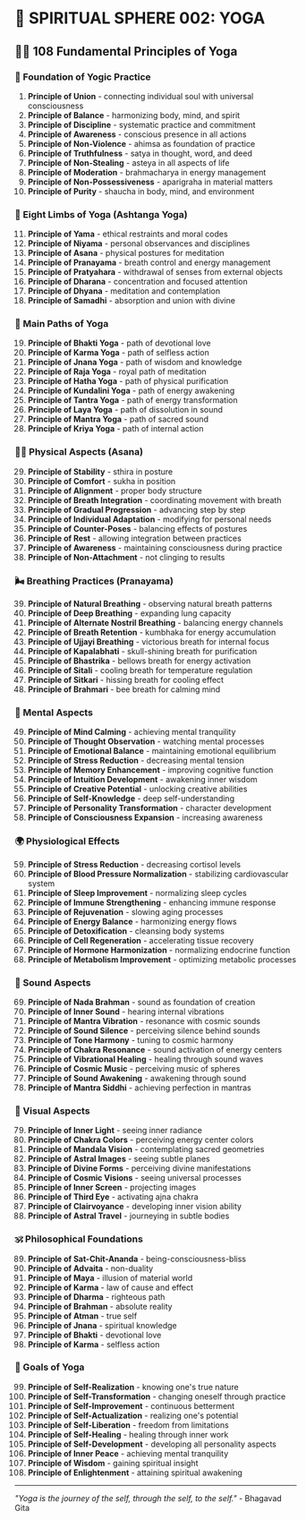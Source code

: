 # 🌟 SPIRITUAL SPHERE 002: YOGA

## 🧘‍♀️ 108 Fundamental Principles of Yoga

### 🌌 Foundation of Yogic Practice

1. **Principle of Union** - connecting individual soul with universal consciousness
2. **Principle of Balance** - harmonizing body, mind, and spirit
3. **Principle of Discipline** - systematic practice and commitment
4. **Principle of Awareness** - conscious presence in all actions
5. **Principle of Non-Violence** - ahimsa as foundation of practice
6. **Principle of Truthfulness** - satya in thought, word, and deed
7. **Principle of Non-Stealing** - asteya in all aspects of life
8. **Principle of Moderation** - brahmacharya in energy management
9. **Principle of Non-Possessiveness** - aparigraha in material matters
10. **Principle of Purity** - shaucha in body, mind, and environment

### 🎯 Eight Limbs of Yoga (Ashtanga Yoga)

11. **Principle of Yama** - ethical restraints and moral codes
12. **Principle of Niyama** - personal observances and disciplines
13. **Principle of Asana** - physical postures for meditation
14. **Principle of Pranayama** - breath control and energy management
15. **Principle of Pratyahara** - withdrawal of senses from external objects
16. **Principle of Dharana** - concentration and focused attention
17. **Principle of Dhyana** - meditation and contemplation
18. **Principle of Samadhi** - absorption and union with divine

### 🌟 Main Paths of Yoga

19. **Principle of Bhakti Yoga** - path of devotional love
20. **Principle of Karma Yoga** - path of selfless action
21. **Principle of Jnana Yoga** - path of wisdom and knowledge
22. **Principle of Raja Yoga** - royal path of meditation
23. **Principle of Hatha Yoga** - path of physical purification
24. **Principle of Kundalini Yoga** - path of energy awakening
25. **Principle of Tantra Yoga** - path of energy transformation
26. **Principle of Laya Yoga** - path of dissolution in sound
27. **Principle of Mantra Yoga** - path of sacred sound
28. **Principle of Kriya Yoga** - path of internal action

### 🧘‍♀️ Physical Aspects (Asana)

29. **Principle of Stability** - sthira in posture
30. **Principle of Comfort** - sukha in position
31. **Principle of Alignment** - proper body structure
32. **Principle of Breath Integration** - coordinating movement with breath
33. **Principle of Gradual Progression** - advancing step by step
34. **Principle of Individual Adaptation** - modifying for personal needs
35. **Principle of Counter-Poses** - balancing effects of postures
36. **Principle of Rest** - allowing integration between practices
37. **Principle of Awareness** - maintaining consciousness during practice
38. **Principle of Non-Attachment** - not clinging to results

### 🌬️ Breathing Practices (Pranayama)

39. **Principle of Natural Breathing** - observing natural breath patterns
40. **Principle of Deep Breathing** - expanding lung capacity
41. **Principle of Alternate Nostril Breathing** - balancing energy channels
42. **Principle of Breath Retention** - kumbhaka for energy accumulation
43. **Principle of Ujjayi Breathing** - victorious breath for internal focus
44. **Principle of Kapalabhati** - skull-shining breath for purification
45. **Principle of Bhastrika** - bellows breath for energy activation
46. **Principle of Sitali** - cooling breath for temperature regulation
47. **Principle of Sitkari** - hissing breath for cooling effect
48. **Principle of Brahmari** - bee breath for calming mind

### 🧠 Mental Aspects

49. **Principle of Mind Calming** - achieving mental tranquility
50. **Principle of Thought Observation** - watching mental processes
51. **Principle of Emotional Balance** - maintaining emotional equilibrium
52. **Principle of Stress Reduction** - decreasing mental tension
53. **Principle of Memory Enhancement** - improving cognitive function
54. **Principle of Intuition Development** - awakening inner wisdom
55. **Principle of Creative Potential** - unlocking creative abilities
56. **Principle of Self-Knowledge** - deep self-understanding
57. **Principle of Personality Transformation** - character development
58. **Principle of Consciousness Expansion** - increasing awareness

### 🌍 Physiological Effects

59. **Principle of Stress Reduction** - decreasing cortisol levels
60. **Principle of Blood Pressure Normalization** - stabilizing cardiovascular system
61. **Principle of Sleep Improvement** - normalizing sleep cycles
62. **Principle of Immune Strengthening** - enhancing immune response
63. **Principle of Rejuvenation** - slowing aging processes
64. **Principle of Energy Balance** - harmonizing energy flows
65. **Principle of Detoxification** - cleansing body systems
66. **Principle of Cell Regeneration** - accelerating tissue recovery
67. **Principle of Hormone Harmonization** - normalizing endocrine function
68. **Principle of Metabolism Improvement** - optimizing metabolic processes

### 🎵 Sound Aspects

69. **Principle of Nada Brahman** - sound as foundation of creation
70. **Principle of Inner Sound** - hearing internal vibrations
71. **Principle of Mantra Vibration** - resonance with cosmic sounds
72. **Principle of Sound Silence** - perceiving silence behind sounds
73. **Principle of Tone Harmony** - tuning to cosmic harmony
74. **Principle of Chakra Resonance** - sound activation of energy centers
75. **Principle of Vibrational Healing** - healing through sound waves
76. **Principle of Cosmic Music** - perceiving music of spheres
77. **Principle of Sound Awakening** - awakening through sound
78. **Principle of Mantra Siddhi** - achieving perfection in mantras

### 🌈 Visual Aspects

79. **Principle of Inner Light** - seeing inner radiance
80. **Principle of Chakra Colors** - perceiving energy center colors
81. **Principle of Mandala Vision** - contemplating sacred geometries
82. **Principle of Astral Images** - seeing subtle planes
83. **Principle of Divine Forms** - perceiving divine manifestations
84. **Principle of Cosmic Visions** - seeing universal processes
85. **Principle of Inner Screen** - projecting images
86. **Principle of Third Eye** - activating ajna chakra
87. **Principle of Clairvoyance** - developing inner vision ability
88. **Principle of Astral Travel** - journeying in subtle bodies

### 🕉️ Philosophical Foundations

89. **Principle of Sat-Chit-Ananda** - being-consciousness-bliss
90. **Principle of Advaita** - non-duality
91. **Principle of Maya** - illusion of material world
92. **Principle of Karma** - law of cause and effect
93. **Principle of Dharma** - righteous path
94. **Principle of Brahman** - absolute reality
95. **Principle of Atman** - true self
96. **Principle of Jnana** - spiritual knowledge
97. **Principle of Bhakti** - devotional love
98. **Principle of Karma** - selfless action

### 🚀 Goals of Yoga

99. **Principle of Self-Realization** - knowing one's true nature
100. **Principle of Self-Transformation** - changing oneself through practice
101. **Principle of Self-Improvement** - continuous betterment
102. **Principle of Self-Actualization** - realizing one's potential
103. **Principle of Self-Liberation** - freedom from limitations
104. **Principle of Self-Healing** - healing through inner work
105. **Principle of Self-Development** - developing all personality aspects
106. **Principle of Inner Peace** - achieving mental tranquility
107. **Principle of Wisdom** - gaining spiritual insight
108. **Principle of Enlightenment** - attaining spiritual awakening

---

*"Yoga is the journey of the self, through the self, to the self."* - Bhagavad Gita
